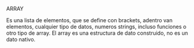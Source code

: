 ARRAY

Es una lista de elementos, que se define con brackets, adentro van elementos, cualquier tipo de datos, numeros strings, incluso funciones o otro tipo de array. 
El array es una estructura de dato construido, no es un dato nativo. 
